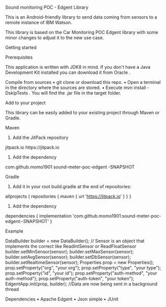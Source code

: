 
Sound monitoring POC - Edgent Library

This is an Android-friendly library to send data coming from sensors to a remote instance of IBM Watson.

This library is based on the Car Monitoring POC Edgent library with some minor changes to adjust it to the new use case.

Getting started

Prerequisites

This application is written with JDK8 in mind. If you don't have a Java Development Kit installed you can download it from Oracle .

Compile from sources
•  git clone or download this repo.
• Open a terminal in the directory where the sources are stored.
• Execute mvn install -DskipTests . You will find the .jar file in the target folder.

Add to your project

This library can be easily added to your existing project through Maven or Gradle.

Maven
1. Add the JitPack repository


<repositories>
 <repository>
     <id>jitpack.io</id>
     <url>https://jitpack.io</url>
 </repository>
</repositories>



1. Add the dependency


<dependency>
    <groupId>com.github.momo1901</groupId>
    <artifactId>sound-meter-poc-edgent</artifactId>
    <version>-SNAPSHOT</version>
</dependency>



Gradle
1. Add it in your root build.gradle at the end of repositories:


allprojects {
    repositories {
  maven { url 'https://jitpack.io' }
 }
}



1. Add the dependency


dependencies {
    implementation 'com.github.momo1901:sound-meter-poc-edgent:-SNAPSHOT'
}



Example

DataBuilder builder = new DataBuilder();
// Sensor is an object that implements the correct like ReadIntSensor or ReadFloatSensor
builder.setMinSensor(sensor);
builder.setMaxSensor(sensor);
builder.setAvgSensor(sensor);
builder.setDbSensor(sensor);
builder.setRealtimeSensor(sensor);
Properties prop = new Properties();
prop.setProperty("org", "your org");
prop.setProperty("type", "your type");
prop.setProperty("id", "your id");
prop.setProperty("auth-method", "your auth-method");
prop.setProperty("auth-token", "your token");
EdgentApp.init(prop, builder); //Data are now being sent in a background thread



Dependencies
• Apache Edgent
• Json simple
• JUnit

